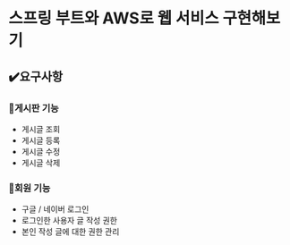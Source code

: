 # 스프링 부트와 AWS로 웹 서비스 구현해보기
## ✔️요구사항
### 📍게시판 기능
- 게시글 조회
- 게시글 등록
- 게시글 수정
- 게시글 삭제

### 📍회원 기능
- 구글 / 네이버 로그인
- 로그인한 사용자 글 작성 권한
- 본인 작성 글에 대한 권한 관리
